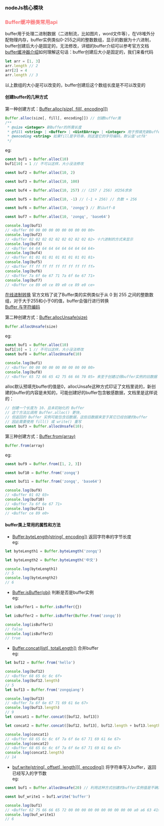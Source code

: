 ### nodeJs核心模块

<h3 style="color: #FB7477">Buffer缓冲器类常用api</h3>

buffer用于处理二进制数据（二进制流，比如图片，word文件等），在V8堆外分配物理内存，buffer实例类似0-255之间的整数数组，显示的数据为十六进制，buffer创建后大小是固定的，无法修改，详细的buffer介绍可以参考官方文档
[buffer缓冲器介绍](http://nodejs.cn/api/buffer.html)如何理解这句话：buffer创建后大小是固定的，我们来看代码
```js
let arr = [1, 3]
arr.length // 2
arr[2] = 4
arr.length // 3
```
以上数组的大小是可以改变的，buffer创建后这个数组长度是不可以改变的
<h4>创建buffer的几种方式</h4>

第一种创建方式：[Buffer.alloc(size[, fill[, encoding]])](http://nodejs.cn/api/buffer.html#buffer_class_method_buffer_alloc_size_fill_encoding)
```js
Buffer.alloc(size[, fill[, encoding]]) // 创建buffer类
/**
 * @size <integer> 新Buffer的所需长度
 * @fill <string> | <Buffer> | <UintBArray> | <integer> 用于预填充新Buffer的值，默认值为0
 * @encoding <string> 如果fill是字符串，则这是它的字符编码，默认值'utf8'
 */
```
eg:
```js
const buf1 = Buffer.alloc(10)
buf1[10] = 1 // 不可以这样，大小没法修改

const buf2 = Buffer.alloc(10, 2)

const buf3 = Buffer.alloc(10, 100)

const buf4 = Buffer.alloc(10, 257) // (257 / 256) 对256求余

const buf5 = Buffer.alloc(10, -1) // (-1 + 256) // 负数 + 256

const buf6 = Buffer.alloc(10, 'zongq') // 默认utf-8

const buf7 = Buffer.alloc(10, 'zongq', 'base64')

console.log(buf1)
// <Buffer 00 00 00 00 00 00 00 00 00 00>
console.log(buf2)
// <Buffer 02 02 02 02 02 02 02 02 02 02> 十六进制的方式来显示
console.log(buf3)
// <Buffer 64 64 64 64 64 64 64 64 64 64>
console.log(buf4)
// <Buffer 01 01 01 01 01 01 01 01 01 01>
console.log(buf5)
// <Buffer ff ff ff ff ff ff ff ff ff ff>
console.log(buf6)
// <Buffer 7a 6f 6e 67 71 7a 6f 6e 67 71>
console.log(buf7)
// <Buffer ce 89 e0 ce 89 e0 ce 89 e0 ce>
```
[在线进制转换](https://tool.oschina.net/hexconvert/) 官方文档了说了Buffer类的实例类似于从 0 到 255 之间的整数数组，对于大于255和小于0的值，buffer会强行进行转换<br>
[Buffer 与字符编码](http://nodejs.cn/api/buffer.html#buffer_buffers_and_character_encodings)

第二种创建方式：[Buffer.allocUnsafe(size)](http://nodejs.cn/api/buffer.html#buffer_class_method_buffer_allocunsafeslow_size)<br>
```js
Buffer.allocUnsafe(size)
```
eg:
```js
const buf1 = Buffer.alloc(10)
buf1[10] = 1 // 不可以这样，大小没法修改
const buf8 = Buffer.allocUnsafe(10)

console.log(buf1)
// <Buffer 00 00 00 00 00 00 00 00 00 00>
console.log(buf8)
// <Buffer 65 72 66 65 42 75 66 66 70 05> 来至于创建过得buffer实例的旧数据
```
alloc默认预填充buffer的值是0，allocUnsafe这种方式印证了文档里说的，新创建的buffer的内容是未知的，可能创建好的buffer包含敏感数据，文档里是这样说的：
```js
// 创建一个长度为 10、且未初始化的 Buffer
// 这个方法比调用 Buffer.alloc() 更快，
// 但返回的 Buffer 实例可能包含旧数据，这些旧数据来至于其它已经创建的buffer
// 因此需要使用 fill() 或 write() 重写
const buf3 = Buffer.allocUnsafe(10);
```
第三种创建方式：[Buffer.from(array)](http://nodejs.cn/api/buffer.html#buffer_class_method_buffer_from_array)<br>
```js
Buffer.from(array)
```
eg:
```js
const buf9 = Buffer.from([1, 2, 3])

const buf10 = Buffer.from('zongq')

const buf11 = Buffer.from('zongq', 'base64')

console.log(buf9)
// <Buffer 01 02 03>
console.log(buf10)
// <Buffer 7a 6f 6e 67 71>
console.log(buf11)
// <Buffer ce 89 e0>
```

<h4>buffer类上常用的属性和方法</h4>

- [Buffer.byteLength(string[, encoding])](http://nodejs.cn/api/buffer.html#buffer_class_method_buffer_bytelength_string_encoding) 返回字符串的字节长度<br>
eg:
```js
let byteLength1 = Buffer.byteLength('zongq')

let byteLength2 = Buffer.byteLength('中文')

console.log(byteLength1)
// 5
console.log(byteLength2)
// 6
```
- [Buffer.isBuffer(obj)](http://nodejs.cn/api/buffer.html#buffer_class_method_buffer_isbuffer_obj) 判断是否是buffer实例<br>
eg:
```js
let isBuffer1 = Buffer.isBuffer({})

let isBuffer2 = Buffer.isBuffer(Buffer.from('zongq'))

console.log(isBuffer1)
// false
console.log(isBuffer2)
// true
```
- [Buffer.concat(list[, totalLength])](http://nodejs.cn/api/buffer.html#buffer_class_method_buffer_concat_list_totallength) 合并buffer<br>
eg:
```js
let buf12 = Buffer.from('hello')

console.log(buf12)
// <Buffer 68 65 6c 6c 6f>
console.log(buf12.length)
// 5
let buf13 = Buffer.from('zongqiang')

console.log(buf13)
// <Buffer 7a 6f 6e 67 71 69 61 6e 67>
console.log(buf13.length)
// 9
let concat1 = Buffer.concat([buf12, buf13])

let concat2 = Buffer.concat([buf12, buf13], buf12.length + buf13.length)

console.log(concat1)
// <Buffer 68 65 6c 6c 6f 7a 6f 6e 67 71 69 61 6e 67>
console.log(concat2)
// <Buffer 68 65 6c 6c 6f 7a 6f 6e 67 71 69 61 6e 67>
console.log(concat2.length)
// 14
```
- [buf.write(string[, offset[, length]][, encoding])](http://nodejs.cn/api/buffer.html#buffer_buf_write_string_offset_length_encoding) 将字符串写入buffer，返回已经写入的字节数<br>
eg:
```js
const buf1 = Buffer.allocUnsafe(20) // 利用这种方式创建的buffer实例值是不确定的，利用write方法可以修复这种问题

const buf_write1 = buf1.write('buffer')

console.log(buf1)
// <Buffer 62 75 66 66 65 72 00 00 00 00 00 00 00 00 00 00 a0 a6 63 41>
console.log(buf_write1)
// 6
```